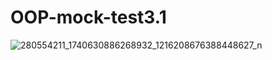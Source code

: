 # OOP-mock-test3.1

![280554211_1740630886268932_1216208676388448627_n](https://user-images.githubusercontent.com/91715582/169838599-f69f1d45-0f74-489a-a517-5ff3aba2e9d7.jpg)
